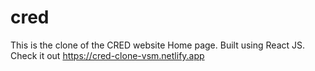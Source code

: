 # cred

This is the clone of the CRED website Home page.
Built using React JS.
Check it out https://cred-clone-vsm.netlify.app
